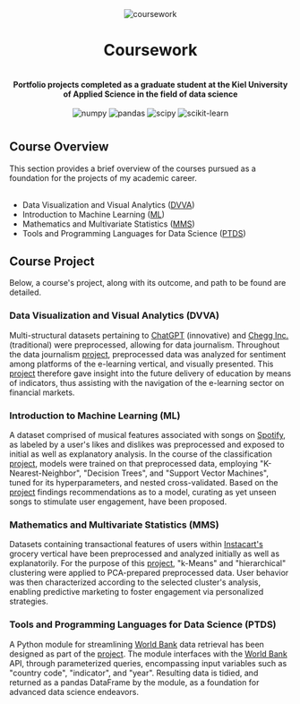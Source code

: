 <div align="center">
  <img src="https://github.com/thore-dahl/Coursework/assets/130995551/b51b759b-e77c-4ab0-bca7-1d12465817d0" alt="coursework">
  <h1>Coursework</h1>
</div>
<br>
<div align="center">
<b>Portfolio projects completed as a graduate student at the Kiel University of Applied Science in the field of data science</b>
<br><br>
<img src="https://img.shields.io/badge/NumPy-003140?logo=NumPy&logoColor=ffffff" alt="numpy">
<img src="https://img.shields.io/badge/pandas-003140?logo=pandas&logoColor=ffffff" alt="pandas">
<img src="https://img.shields.io/badge/SciPy-003140?logo=SciPy&logoColor=ffffff" alt="scipy">
<img src="https://img.shields.io/badge/scikit--learn-003140?logo=scikit-learn&logoColor=ffffff" alt="scikit-learn">
</div>
<h1></h1>
<h2>Course Overview</h2>
This section provides a brief overview of the courses pursued as a foundation for the projects of my academic career.
<br><br>
<ul>
  <li>Data Visualization and Visual Analytics (<a href="#DVVA">DVVA</a>)</li>
  <li>Introduction to Machine Learning (<a href="#ML">ML</a>)</li>
  <li>Mathematics and Multivariate Statistics (<a href="#MMS">MMS</a>)</li>
  <li>Tools and Programming Languages for Data Science (<a href="#PTDS">PTDS</a>)</li>
</ul>
<h2>Course Project</h2>
Below, a course's project, along with its outcome, and path to be found are detailed.
<h3 id="DVVA">Data Visualization and Visual Analytics (DVVA)</h3>
Multi-structural datasets pertaining to <a href="https://openai.com/blog/chatgpt">ChatGPT</a> (innovative) and <a href="https://www.chegg.com">Chegg Inc.</a> (traditional) were preprocessed, allowing for data journalism. Throughout the data journalism <a href="https://github.com/thore-dahl/Coursework/tree/main/data_visualization">project</a>, preprocessed data was analyzed for sentiment among platforms of the e-learning vertical, and visually presented. This <a href="https://github.com/thore-dahl/Coursework/tree/main/data_visualization">project</a> therefore gave insight into the future delivery of education by means of indicators, thus assisting with the navigation of the e-learning sector on financial markets. 
<h3 id="ML">Introduction to Machine Learning (ML)</h3>
A dataset comprised of musical features associated with songs on <a href="https://www.spotify.com">Spotify</a>, as labeled by a user's likes and dislikes was preprocessed and exposed to initial as well as explanatory analysis. In the course of the classification <a href="https://github.com/thore-dahl/Coursework/tree/main/ml_classification">project</a>, models were trained on that preprocessed data, employing "K-Nearest-Neighbor", "Decision Trees", and "Support Vector Machines", tuned for its hyperparameters, and nested cross-validated. Based on the <a href="https://github.com/thore-dahl/Coursework/tree/main/ml_classification">project</a> findings recommendations as to a model, curating as yet unseen songs to stimulate user engagement, have been proposed.
<h3 id="MMS">Mathematics and Multivariate Statistics (MMS)</h3>
Datasets containing transactional features of users within <a href="https://www.instacart.com">Instacart's</a> grocery vertical have been preprocessed and analyzed initially as well as explanatorily. For the purpose of this <a href="https://github.com/thore-dahl/Coursework/tree/main/ml_clustering">project</a>, "k-Means" and "hierarchical" clustering were applied to PCA-prepared preprocessed data. User behavior was then characterized according to the selected cluster's analysis, enabling predictive marketing to foster engagement via personalized strategies.
<h3 id="PTDS">Tools and Programming Languages for Data Science (PTDS)</h3>
A Python module for streamlining <a href="https://www.worldbank.org/en/home">World Bank</a> data retrieval has been designed as part of the <a href="https://github.com/thore-dahl/Coursework/tree/main/application_programming_interface">project</a>. The module interfaces with the <a href="https://www.worldbank.org/en/home">World Bank</a> API, through parameterized queries, encompassing input variables such as "country code", "indicator", and "year". Resulting data is tidied, and returned as a pandas DataFrame by the module, as a foundation for advanced data science endeavors.
